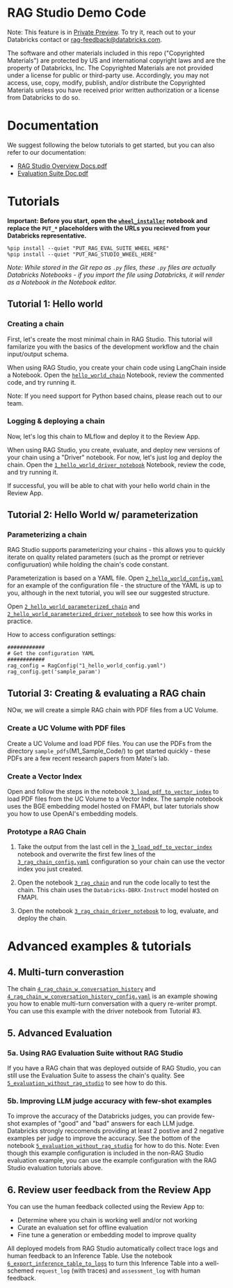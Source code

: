 # RAG Studio Demo Code

Note: This feature is in [Private Preview](https://docs.databricks.com/en/release-notes/release-types.html). To try it, reach out to your Databricks contact or [rag-feedback@databricks.com](mailto:rag-feedback@databricks.com).

The software and other materials included in this repo ("Copyrighted Materials") are protected by US and international copyright laws and are the property of Databricks, Inc. The Copyrighted Materials are not provided under a license for public or third-party use. Accordingly, you may not access, use, copy, modify, publish, and/or distribute the Copyrighted Materials unless you have received prior written authorization or a license from Databricks to do so.

# Documentation

We suggest following the below tutorials to get started, but you can also refer to our documentation:
- [RAG Studio Overview Docs.pdf](<RAG Studio Overview Docs.pdf>)
- [Evaluation Suite Doc.pdf](<Evaluation Suite Doc.pdf>)

# Tutorials

**Important: Before you start, open the [`wheel_installer`](M1_Sample_Code/wheel_installer.py) notebook and replace the `PUT_*` placeholders with the URLs you recieved from your Databricks representative.**

```
%pip install --quiet "PUT_RAG_EVAL_SUITE_WHEEL_HERE"
%pip install --quiet "PUT_RAG_STUDIO_WHEEL_HERE"
```

*Note: While stored in the Git repo as `.py` files, these `.py` files are actually Databricks Notebooks - if you import the file using Databricks, it will render as a Notebook in the Notebook editor.*

## Tutorial 1: Hello world

### Creating a chain
First, let's create the most minimal chain in RAG Studio.  This tutorial will familarize you with the basics of the development workflow and the chain input/output schema.

When using RAG Studio, you create your chain code using LangChain inside a Notebook.  Open the [`hello_world_chain`](M1_Sample_Code/1_hello_world_chain.py) Notebook, review the commented code, and try running it.

Note: If you need support for Python based chains, please reach out to our team.

### Logging & deploying a chain

Now, let's log this chain to MLflow and deploy it to the Review App.

When using RAG Studio, you create, evaluate, and deploy new versions of your chain using a "Driver" notebook.  For now, let's just log and deploy the chain.  Open the [`1_hello_world_driver_notebook`](M1_Sample_Code/1_hello_world_driver_notebook.py) Notebook, review the code, and try running it.

If successful, you will be able to chat with your hello world chain in the Review App.

## Tutorial 2: Hello World w/ parameterization

### Parameterizing a chain

RAG Studio supports parameterizing your chains - this allows you to quickly iterate on quality related parameters (such as the prompt or retriever configuruation) while holding the chain's code constant.

Parameterization is based on a YAML file.  Open [`2_hello_world_config.yaml`](M1_Sample_Code/2_hello_world_config.yaml) for an example of the configuration file - the structure of the YAML is up to you, although in the next tutorial, you will see our suggested structure.

Open [`2_hello_world_parameterized_chain`](M1_Sample_Code/2_hello_world_parameterized_chain.py) and [`2_hello_world_parameterized_driver_notebook`](M1_Sample_Code/2_hello_world_parameterized_driver_notebook.py) to see how this works in practice.


How to access configuration settings:
```
############
# Get the configuration YAML
############
rag_config = RagConfig("1_hello_world_config.yaml")
rag_config.get('sample_param')
```

## Tutorial 3: Creating & evaluating a RAG chain

NOw, we will create a simple RAG chain with PDF files from a UC Volume.  

### Create a UC Volume with PDF files

Create a UC Volume and load PDF files.  You can use the PDFs from the directory `sample_pdfs`(M1_Sample_Code/) to get started quickly - these PDFs are a few recent research papers from Matei's lab.

### Create a Vector Index

Open and follow the steps in the notebook [`3_load_pdf_to_vector_index`](M1_Sample_Code/3_load_pdf_to_vector_index.py) to load PDF files from the UC Volume to a Vector Index.  The sample notebook uses the BGE embedding model hosted on FMAPI, but later tutorials show you how to use OpenAI's embedding models.

### Prototype a RAG Chain

1. Take the output from the last cell in the [`3_load_pdf_to_vector_index`](M1_Sample_Code/3_load_pdf_to_vector_index.py) notebook and overwrite the first few lines of the [`3_rag_chain_config.yaml`](M1_Sample_Code/3_rag_chain_config.yaml) configuration so your chain can use the vector index you just created.

2. Open the notebook [`3_rag_chain`](M1_Sample_Code/3_rag_chain.py) and run the code locally to test the chain.  This chain uses the `Databricks-DBRX-Instruct` model hosted on FMAPI.

3. Open the notebook [`3_rag_chain_driver_notebook`](M1_Sample_Code/3_rag_chain_driver_notebook.py) to log, evaluate, and deploy the chain.

# Advanced examples & tutorials

## 4. Multi-turn converastion

The chain [`4_rag_chain_w_conversation_history`](M1_Sample_Code/4_rag_chain_w_conversation_history.py) and [`4_rag_chain_w_conversation_history_config.yaml`](M1_Sample_Code/4_rag_chain_w_conversation_history_config.yaml) is an example showing you how to enable multi-turn conversation with a query re-writer prompt.  You can use this example with the driver notebook from Tutorial #3.

## 5. Advanced Evaluation
### 5a. Using RAG Evaluation Suite without RAG Studio

If you have a RAG chain that was deployed outside of RAG Studio, you can still use the Evaluation Suite to assess the chain's quality.  See [`5_evaluation_without_rag_studio`](M1_Sample_Code/5_evaluation_without_rag_studio.py) to see how to do this.

### 5b. Improving LLM judge accuracy with few-shot examples

To improve the accuracy of the Databricks judges, you can provide few-shot examples of "good" and "bad" answers for each LLM judge.  Databricks strongly reccomends providing at least 2 postive and 2 negative examples per judge to improve the accuracy.  See the bottom of the notebook [`5_evaluation_without_rag_studio`](M1_Sample_Code/5_evaluation_without_rag_studio.py) for how to do this.  Note: Even though this example configuration is included in the non-RAG Studio evaluation example, you can use the example configuration with the RAG Studio evaluation tutorials above.

## 6. Review user feedback from the Review App

You can use the human feedback collected using the Review App to:
- Determine where you chain is working well and/or not working
- Curate an evaluation set for offline evaluation
- Fine tune a generation or embedding model to improve quality

All deployed models from RAG Studio automatically collect trace logs and human feedback to an Inference Table.  Use the notebook [`6_export_inference_table_to_logs`](M1_Sample_Code/6_export_inference_table_to_logs.py) to turn this Inference Table into a well-schemed `request_log` (with traces) and `assessment_log` with human feedback.
